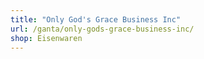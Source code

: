 ```yaml
---
title: "Only God's Grace Business Inc"
url: /ganta/only-gods-grace-business-inc/
shop: Eisenwaren
---
```

